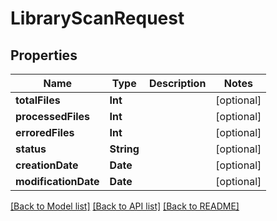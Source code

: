 # LibraryScanRequest

## Properties
Name | Type | Description | Notes
------------ | ------------- | ------------- | -------------
**totalFiles** | **Int** |  | [optional] 
**processedFiles** | **Int** |  | [optional] 
**erroredFiles** | **Int** |  | [optional] 
**status** | **String** |  | [optional] 
**creationDate** | **Date** |  | [optional] 
**modificationDate** | **Date** |  | [optional] 

[[Back to Model list]](../README.md#documentation-for-models) [[Back to API list]](../README.md#documentation-for-api-endpoints) [[Back to README]](../README.md)


